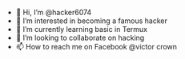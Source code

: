 - 👋 Hi, I’m @hacker6074
- 👀 I’m interested in becoming a famous hacker
- 🌱 I’m currently learning basic in Termux
- 💞️ I’m looking to collaborate on hacking
- 📫 How to reach me on Facebook @victor crown

<!---
hacker6074/hacker6074 is a ✨ special ✨ repository because its `README.md` (this file) appears on your GitHub profile.
You can click the Preview link to take a look at your changes.
--->
